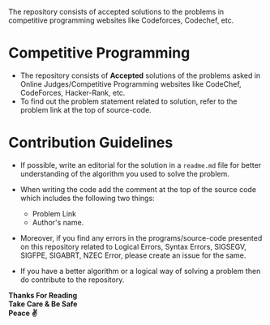The repository consists of accepted solutions to the problems in competitive programming websites like Codeforces, Codechef, etc.
# Competitive Programming
* The repository consists of **Accepted** solutions of the problems asked in Online Judges/Competitive Programming websites like CodeChef, CodeForces, Hacker-Rank, etc.
* To find out the problem statement related to solution, refer to the problem link at the top of source-code.  

# Contribution Guidelines
* If possible, write an editorial for the solution in a `readme.md` file for better understanding of the algorithm you used to solve the problem.
* When writing the code add the comment at the top of the source code which includes the following two things:  
    * Problem Link  
    * Author's name.

* Moreover, if you find any errors in the programs/source-code presented on this repository related to Logical Errors, Syntax Errors, SIGSEGV, SIGFPE, SIGABRT, NZEC Error, please create an issue for the same.
* If you have a better algorithm or a logical way of solving a problem then do contribute to the repository.  

**Thanks For Reading**  
**Take Care & Be Safe**  
**Peace :v:**
